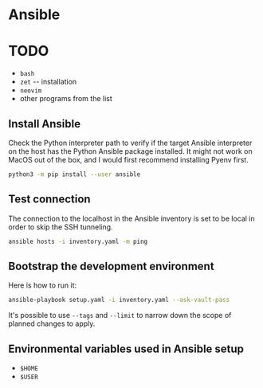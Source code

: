 # Ansible


# TODO

- `bash`
- `zet` -- installation
- `neovim`
- other programs from the list


## Install Ansible

Check the Python interpreter path to verify if the target Ansible interpreter
on the host has the Python Ansible package installed. It might not work on
MacOS out of the box, and I would first recommend installing Pyenv first.

```sh
python3 -m pip install --user ansible
```


## Test connection

The connection to the localhost in the Ansible inventory is set to be local in
order to skip the SSH tunneling.

```sh
ansible hosts -i inventory.yaml -m ping
```


## Bootstrap the development environment

Here is how to run it:

```sh
ansible-playbook setup.yaml -i inventory.yaml --ask-vault-pass
```

It's possible to use `--tags` and `--limit` to narrow down the scope of planned
changes to apply.


## Environmental variables used in Ansible setup

- `$HOME`
- `$USER`
